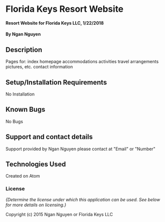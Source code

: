 # Florida Keys Resort Website

#### Resort Website for Florida Keys LLC, 1/22/2018

#### By Ngan Nguyen

## Description

Pages for:
index homepage
accommodations
activities
travel arrangements
pictures, etc.
contact information

## Setup/Installation Requirements

No Installation

## Known Bugs

No Bugs

## Support and contact details

Support provided by Ngan Nguyen please contact at "Email" or "Number"

## Technologies Used

Created on Atom

### License

*{Determine the license under which this application can be used.  See below for more details on licensing.}*

Copyright (c) 2015 Ngan Nguyen or Florida Keys LLC
